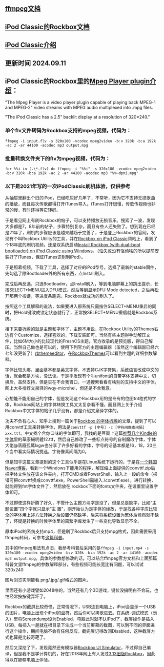 ## [ffmpeg文档](https://ffmpeg.org/ffmpeg.html)
## [iPod Classic的Rockbox文档](https://download.rockbox.org/release/3.15/rockbox-ipod6g-3.15.pdf)
## [iPod Classic介绍](https://en.wikipedia.org/wiki/IPod_classic)

## 更新时间 2024.09.11

## iPod Classic的Rockbox里的[Mpeg Player plugin介绍](https://www.rockbox.org/wiki/PluginMpegplayer)：

  "The Mpeg Player is a video player plugin capable of playing back MPEG-1 and MPEG-2"
video streams with MPEG audio multiplexed into .mpg files.

   "The iPod Classic has a 2.5" backlit display at a resolution of 320×240."


### 单个flv文件转码为Rockbox支持的mpeg视频，代码为：
  `ffmpeg -i input.flv -s 320x180 -vcodec mpeg2video -b:v 320k -b:a 192k -ac 2 -ar 44100 -acodec mp3 output.mpg`

### 批量转换文件夹下的flv为mpeg视频，代码为：
  `for %%i in (.\*.flv) do ffmpeg -i "%%i" -s 320x180 -vcodec mpeg2video -b:v 320k -b:a 192k -ac 2 -ar 44100 -acodec mp3 "%%~dpni.mpg"`

### 以下是2021年写的一次iPodClassic刷机体验，仅供参考

  从抽屉里翻出个旧的iPod，已经吃灰好几年了，不常听，因为它不支持无损歌曲的播放，而且每次传歌都得打开iTunes导入，iTunes打开很慢，传歌传视频也非常的慢，有时还得等它转码。

  于是看见网上有刷Rockbox的帖子，可以支持播放无损音乐。搜索了一波，发现大多都是7，8年前的帖子，步骤特别复杂，而且有些人还失败了。想到现在已经是21年了，刷机的步骤应该是越来越趋于完善了，于是登上Rockbox的官网，发现有个叫Rockbox Utility的工具，并在[Rockbox on iPod Classic](https://files.freemyipod.org/~user890104/bootloader-ipodclassic.html)网站上，看到了个18年底的刷机视频，还是双系统启动[Install Rockbox (with dual-boot bootloader) on iPod Classic using Windows](https://www.youtube.com/watch?v=e1BMqDyIGNU)，（怕失败没有驱动啥的所以提前安装好了iTunes，保证iTunes识别到iPod）。

  于是照着视频，下载了工具，选择了对应的iPod型号，选择了最新的stable固件，先勾选了除Bootloader外的所有东西，点Install刷入。

  完成后再反选，只选Bootloader，点Install刷入，等到电脑屏幕上的跳出提示，长按SELECT+MENU进入DFU模式，然后等到显示DFU Mode detected，之后再松开那两个按键，等进度条跑完，Rockbox就成功的刷入了。

  按照这个工具解释的说法，如果要进入原系统只需按住SELECT+MENU重启的同时，把Hold键改成锁定状态就行了，正常按SELECT+MENU重启就是Rockbox系统。

  接下来要折腾的就是主题和字体了，主题不用说，在Rockbox Utility的Themes右边有个Customize，选择喜欢的，下载安装即可。当然有些主题得手动解压文件，比如6M大小的比较现代的FreshOS主题，官方收录的是预览版，得自己解压。当然自己做也是可以的，使用下列官方的主题编辑器（虽然这个编辑器已经六七年没更新了）[rbthemeeditor](https://www.file-upload.net/download-14086491/rbthemeeditor.exe.html)，在[RockboxThemes](https://www.rockbox.org/wiki/RockboxThemes)可以看到主题的详细参数解释。

  字体比较头疼，里面基本都是英文字体，不支持CJK字符集，系统语言改成中文的话，就会都是方块，没法读。于是乎发现有个叫unifont的自带字体支持中文，切换后，虽然支持，但是实在不合我胃口，一通搜索看看有啥别的支持中文的字体，网上大多推荐文泉驿的wqy-microhei，但还是不合我意。

  心想能不能用自己的字体，但是发现这个Rockbox用的是专有的位图fnt格式的字体，Rockbox网站上的字体转换工具又太复杂看不懂，而且网上关于介绍Rockbox中文字体的帖子几乎没有，都是介绍文泉驿字体的。

  功夫不负有心人，知乎上搜到一篇关于[Rockbox 的字体折腾](https://zhuanlan.zhihu.com/p/70392435)的文章，提到了可以用convttf工具来转换字体，用法是`convttf -p [字号] -c [字符间像素间隔] xxx.ttf`。中文找个合你口味的字体即可，我找的是豆瓣上这篇[推荐几个Kindle的字体](https://www.douban.com/note/269330253/)里的華康細明體12.ttf，然后自己修改了一些标点符号的自制魔改字体，字体大佬@落霞孤鹜lxgw也分享了许多好看的字体，字号的话基本都是16，18，20三个当中看实际情况挑选，字符像素间隔为0。

  但是知乎这篇文章提到的这个工具似乎是在Linux系统下运行的，于是在[一个韩国Naver博客](https://blog.naver.com/clove7802/221225440257)，看到一个Windows下能用的程序，解压缩上面提供的convttf.zip后把字体文件放在该文件夹内，打开CMD或者PowerShell，输入上一段的命令（报错可把convttf换成convttf.exe，PowerShell需输入.\convttf.exe），进行转换，就能得到fnt字体文件了，然后放在.rockbox下面的fonts文件夹，在设置里设置字体即可。

  不过即使这样折腾了好久，不管什么主题方块字是没了，但是总是缺字，比如“主题设置”四个字就只显示“主 置”，刚开始认为是字体的缘故，于是找各种字库比较全的字体用上述方法转换之后设置仍然缺字，后来将系统设置为繁体后竟然就不缺了，怀疑是转换的时候字体里的简繁字库发生了一些变化导致显示不全。

  原本iPod的系统支持mp4，但是刷了Rockbox后只支持mpg格式，因此需要采用ffmpeg转码，可参考[这篇科普](https://www.rockbox.org/wiki/PluginMpegplayer)。

  其中的ffmpeg用法有点旧，我参考科普后采用的是`ffmpeg -i input.mp4 -s 320x180 -vcodec mpeg2video -b:v 320k -b:a 192k -ac 2 -ar 44100 -acodec mp3 output.mpg`，具体的参数想修改的话，可以结合ffmpeg官方文档和上面那篇科普文里ffmpeg的参数解释部分，有些视频可能长宽比有问题，可以试试320x240

  图片浏览实测能看.png/.jpg/.gif格式的图片。

  里面还有小游戏譬如2048啥的，当然还有几个3D游戏，键位没搞明白不会玩，也怕经常按按键弄坏了。

  Rockbox的截屏比较奇怪，正常情况下，USB连到电脑上，iPod会显示一个USB的图片，电脑上出现个iPod的盘符，然后你可以拷歌进去。在系统-调试模式（勿入）里将Screendump设为Enabled，电脑此时就不认iPod了，截屏操作是插入USB，每插入一趟就在根目录下生成一个当前屏幕的截图，可以到不同的界面进行这个操作，期间电脑不会有任何反应，截完屏记得改回Disabled，这种截屏方式也算是比较奇葩了。

  然后又深挖了下，发现竟然还有模拟器[Rockbox UI Simulator](https://www.rockbox.org/wiki/UiSimulator)，不过得自己编译，但是我不是学计算机的，好在2018年网上有人发过[3.13旧版Rockbox](http://rasher.dk/rockbox/simulator/)，因此得以在能够电脑上体验。
